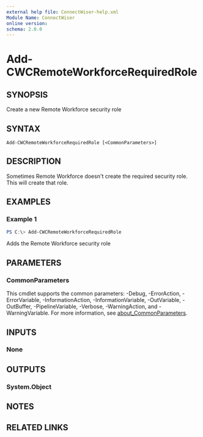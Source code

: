 ```yaml
---
external help file: ConnectWiser-help.xml
Module Name: ConnectWiser
online version:
schema: 2.0.0
---
```


# Add-CWCRemoteWorkforceRequiredRole

## SYNOPSIS
Create a new Remote Workforce security role

## SYNTAX

```
Add-CWCRemoteWorkforceRequiredRole [<CommonParameters>]
```

## DESCRIPTION
Sometimes Remote Workforce doesn't create the required security role. This will create that role.

## EXAMPLES

### Example 1
```powershell
PS C:\> Add-CWCRemoteWorkforceRequiredRole
```

Adds the Remote Workforce security role

## PARAMETERS

### CommonParameters
This cmdlet supports the common parameters: -Debug, -ErrorAction, -ErrorVariable, -InformationAction, -InformationVariable, -OutVariable, -OutBuffer, -PipelineVariable, -Verbose, -WarningAction, and -WarningVariable. For more information, see [about_CommonParameters](http://go.microsoft.com/fwlink/?LinkID=113216).

## INPUTS

### None
## OUTPUTS

### System.Object
## NOTES

## RELATED LINKS
